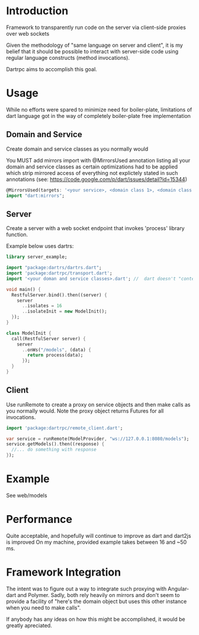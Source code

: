 Introduction
============
Framework to transparently run code on the server via client-side proxies over web sockets

Given the methodology of "same language on server and client", it is my belief that it should be
possible to interact with server-side code using regular language constructs (method invocations).

Dartrpc aims to accomplish this goal.

Usage
=====
While no efforts were spared to minimize need for boiler-plate, limitations of dart language
got in the way of completely boiler-plate free implementation

Domain and Service
------------------
Create domain and service classes as you normally would

You MUST add mirrors import with @MirrorsUsed annotation listing all your domain and service classes
as certain optimizations had to be applied which strip mirrored access of everything not explictely 
stated in such annotations (see: https://code.google.com/p/dart/issues/detail?id=15344)
```dart
@MirrorsUsed(targets: '<your service>, <domain class 1>, <domain class 2> ...', override: '*')
import "dart:mirrors";
```

Server
------
Create a server with a web socket endpoint that invokes 'process' library function.  

Example below uses dartrs:
```dart
library server_example;

import "package:dartrs/dartrs.dart";
import 'package:dartrpc/transport.dart';
import '<your doman and service classes>.dart'; //  dart doesn't "context scan/load all from dir"

void main() {
  RestfulServer.bind().then((server) {
    server
      ..isolates = 16
      ..isolateInit = new ModelInit();
  });
}

class ModelInit {
  call(RestfulServer server) {
    server
      ..onWs("/models", (data) {
        return process(data);
      });
  }
}
```

Client
------
Use runRemote to create a proxy on service objects and then make calls as you normally would.
Note the proxy object returns Futures for all invocations.

```dart
import 'package:dartrpc/remote_client.dart';

var service = runRemote(ModelProvider, "ws://127.0.0.1:8080/models");
service.getModels().then((response) {
  //... do something with response
});
```

Example
=======
See web/models

Performance
===========
Quite acceptable, and hopefully will continue to improve as dart and dart2js is improved
On my machine, provided example takes between 16 and ~50 ms.

Framework Integration
=====================
The intent was to figure out a way to integrate such proxying with Angular-dart and Polymer.
Sadly, both rely heavily on mirrors and don't seem to provide a facility of "here's the domain object
but uses this other instance when you need to make calls".

If anybody has any ideas on how this might be accomplished, it would be greatly apreciated.
